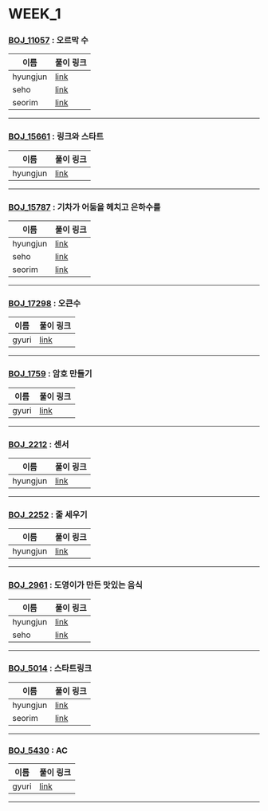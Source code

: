 # WEEK_1

### [BOJ_11057](https://boj.kr/11057) : 오르막 수

|이름|풀이 링크|
|--|--|
|hyungjun| [link](BOJ_11057/hyungjun.cpp)
|seho| [link](BOJ_11057/seho.java)
|seorim| [link](BOJ_11057/seorim.java)
---


### [BOJ_15661](https://boj.kr/15661) : 링크와 스타트

|이름|풀이 링크|
|--|--|
|hyungjun| [link](BOJ_15661/hyungjun.cpp)
---


### [BOJ_15787](https://boj.kr/15787) : 기차가 어둠을 헤치고 은하수를

|이름|풀이 링크|
|--|--|
|hyungjun| [link](BOJ_15787/hyungjun.cpp)
|seho| [link](BOJ_15787/seho.java)
|seorim| [link](BOJ_15787/seorim.java)
---


### [BOJ_17298](https://boj.kr/17298) : 오큰수

|이름|풀이 링크|
|--|--|
|gyuri| [link](BOJ_17298/gyuri.py)
---


### [BOJ_1759](https://boj.kr/1759) : 암호 만들기

|이름|풀이 링크|
|--|--|
|gyuri| [link](BOJ_1759/gyuri.py)
---


### [BOJ_2212](https://boj.kr/2212) : 센서

|이름|풀이 링크|
|--|--|
|hyungjun| [link](BOJ_2212/hyungjun.cpp)
---


### [BOJ_2252](https://boj.kr/2252) : 줄 세우기

|이름|풀이 링크|
|--|--|
|hyungjun| [link](BOJ_2252/hyungjun.cpp)
---


### [BOJ_2961](https://boj.kr/2961) : 도영이가 만든 맛있는 음식

|이름|풀이 링크|
|--|--|
|hyungjun| [link](BOJ_2961/hyungjun.cpp)
|seho| [link](BOJ_2961/seho.java)
---


### [BOJ_5014](https://boj.kr/5014) : 스타트링크

|이름|풀이 링크|
|--|--|
|hyungjun| [link](BOJ_5014/hyungjun.cpp)
|seorim| [link](BOJ_5014/seorim.java)
---


### [BOJ_5430](https://boj.kr/5430) : AC

|이름|풀이 링크|
|--|--|
|gyuri| [link](BOJ_5430/gyuri.py)
---
